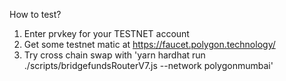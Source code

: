 How to test?


1. Enter prvkey for your TESTNET account
2. Get some testnet matic at https://faucet.polygon.technology/
3. Try cross chain swap with 'yarn hardhat run ./scripts/bridgefundsRouterV7.js --network polygonmumbai'